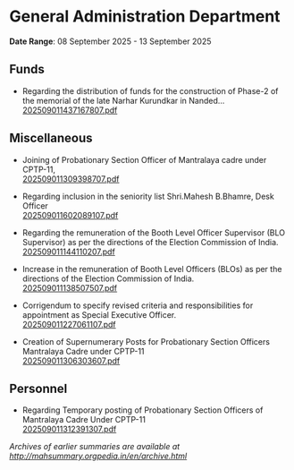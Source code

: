 # General Administration Department

**Date Range**: 08 September 2025 - 13 September 2025


## Funds
- Regarding the distribution of funds for the construction of Phase-2 of the memorial of the late Narhar Kurundkar in Nanded...\
  [202509011437167807.pdf](https://gr.maharashtra.gov.in/Site/Upload/Government%20Resolutions/English/202509011437167807.pdf)

## Miscellaneous
- Joining of Probationary Section Officer of Mantralaya cadre under CPTP-11,\
  [202509011309398707.pdf](https://gr.maharashtra.gov.in/Site/Upload/Government%20Resolutions/English/202509011309398707.pdf)

- Regarding inclusion in the seniority list Shri.Mahesh B.Bhamre, Desk Officer\
  [202509011602089107.pdf](https://gr.maharashtra.gov.in/Site/Upload/Government%20Resolutions/English/202509011602089107.pdf)

- Regarding the remuneration of the Booth Level Officer Supervisor (BLO Supervisor) as per the directions of the Election Commission of India.\
  [202509011144110207.pdf](https://gr.maharashtra.gov.in/Site/Upload/Government%20Resolutions/English/202509011144110207.pdf)

- Increase in the remuneration of Booth Level Officers (BLOs) as per the directions of the Election Commission of India.\
  [202509011138507507.pdf](https://gr.maharashtra.gov.in/Site/Upload/Government%20Resolutions/English/202509011138507507.pdf)

- Corrigendum to specify revised criteria and responsibilities for appointment as Special Executive Officer.\
  [202509011227061107.pdf](https://gr.maharashtra.gov.in/Site/Upload/Government%20Resolutions/English/202509011227061107.pdf)

- Creation of Supernumerary Posts for Probationary Section Officers Mantralaya Cadre under CPTP-11\
  [202509011306303607.pdf](https://gr.maharashtra.gov.in/Site/Upload/Government%20Resolutions/English/202509011306303607.pdf)

## Personnel
- Regarding Temporary posting of Probationary Section Officers of Mantralaya Cadre Under CPTP-11\
  [202509011312391307.pdf](https://gr.maharashtra.gov.in/Site/Upload/Government%20Resolutions/English/202509011312391307....pdf)


*Archives of earlier summaries are available at http://mahsummary.orgpedia.in/en/archive.html*
